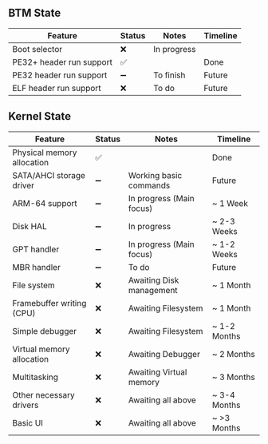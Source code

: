 ## BTM State

| Feature                     | Status          | Notes             | Timeline        |
|----------------------------|------------------|--------------------|------------------|
| Boot selector              | ❌               | In progress        |                  |
| PE32+ header run support   | ✅               |                    | Done             |
| PE32 header run support    | ➖               | To finish          | Future           |
| ELF header run support     | ❌               | To do              | Future           |

## Kernel State

| Feature                     | Status | Notes                           | Timeline        |
|----------------------------|--------|----------------------------------|------------------|
| Physical memory allocation | ✅     |                                  | Done             |
| SATA/AHCI storage driver   | ➖     | Working basic commands           | Future           |
| ARM-64 support             | ➖     | In progress (Main focus)         | ~ 1 Week         |
| Disk HAL                   | ➖     | In progress                      | ~ 2-3 Weeks      |
| GPT handler                | ➖     | In progress (Main focus)         | ~ 1-2 Weeks      |
| MBR handler                | ➖     | To do                            | Future           |
| File system                | ❌     | Awaiting Disk management         | ~ 1 Month        |  
| Framebuffer writing (CPU)  | ❌     | Awaiting Filesystem              | ~ 1 Month        |
| Simple debugger            | ❌     | Awaiting Filesystem              | ~ 1-2 Months     |
| Virtual memory allocation  | ❌     | Awaiting Debugger                | ~ 2 Months       |
| Multitasking               | ❌     | Awaiting Virtual memory          | ~ 3 Months       |
| Other necessary drivers    | ❌     | Awaiting all above               | ~ 3-4 Months       |
| Basic UI                   | ❌     | Awaiting all above               | ~ >3 Months   |
